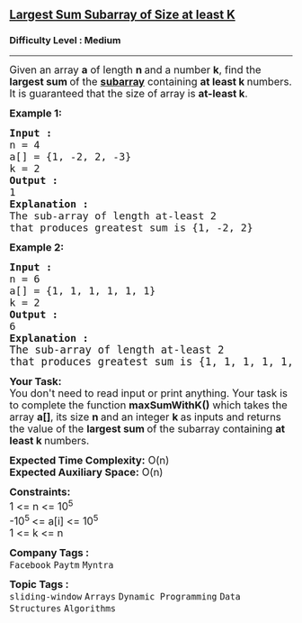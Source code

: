 <h2><a href="https://www.geeksforgeeks.org/problems/largest-sum-subarray-of-size-at-least-k3121/1">Largest Sum Subarray of Size at least K</a></h2><h3>Difficulty Level : Medium</h3><hr><div class="problems_problem_content__Xm_eO"><p><span style="font-size: 18px;">Given an array <strong>a</strong> of length <strong>n </strong>and a number <strong>k</strong>, find the <strong>largest sum </strong>of the <a href="https://www.geeksforgeeks.org/array-subarray-subsequence-and-subset/" previewlistener="true"><strong>subarray</strong></a> containing <strong>at least k </strong>numbers. It is guaranteed that the size of array is <strong>at-least k</strong>.</span></p>
<p><span style="font-size: 18px;"><strong>Example 1:</strong></span></p>
<pre><span style="font-size: 18px;"><strong>Input : 
</strong>n = 4
a[] = {1, -2, 2, -3}
k = 2
<strong>Output : </strong>
1
<strong>Explanation :</strong>
The sub-array of length at-least 2<br></span><span style="font-size: 18px;">that produces greatest sum is {1, -2, 2}</span></pre>
<div><span style="font-size: 18px;"><strong>Example 2:</strong></span></div>
<pre><span style="font-size: 18px;"><strong>Input :
</strong>n = 6<strong> </strong>
a[] = {1, 1, 1, 1, 1, 1}
k = 2
<strong>Output : </strong>
6<br><strong>Explanation :<br></strong></span><span style="font-size: 14pt;">The sub-array of length at-least 2</span><br><span style="font-size: 14pt;">that produces greatest sum is {1, 1, 1, 1, 1, 1}</span></pre>
<p><span style="font-size: 18px;"><strong>Your Task:&nbsp;&nbsp;</strong><br>You don't need to read input or print anything. Your task is to complete the function&nbsp;<strong>maxSumWithK()</strong>&nbsp;which takes the array <strong>a[]</strong>, its size <strong>n </strong>and an integer <strong>k </strong>as inputs and returns the value of the <strong>largest sum </strong>of the subarray containing <strong>at least k </strong>numbers.</span></p>
<p><span style="font-size: 18px;"><strong>Expected Time Complexity:</strong> O(n)<br><strong>Expected Auxiliary Space:</strong> O(n)</span></p>
<p><span style="font-size: 18px;"><strong>Constraints:</strong><br>1 &lt;= n &lt;= 10<sup>5</sup><br>-10<sup>5 </sup>&lt;= a[i] &lt;= 10<sup>5</sup><br>1 &lt;= k &lt;= n</span></p></div><p><span style=font-size:18px><strong>Company Tags : </strong><br><code>Facebook</code>&nbsp;<code>Paytm</code>&nbsp;<code>Myntra</code>&nbsp;<br><p><span style=font-size:18px><strong>Topic Tags : </strong><br><code>sliding-window</code>&nbsp;<code>Arrays</code>&nbsp;<code>Dynamic Programming</code>&nbsp;<code>Data Structures</code>&nbsp;<code>Algorithms</code>&nbsp;